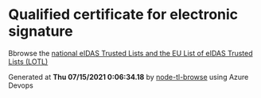 # Qualified certificate for electronic signature 
 Bbrowse the [national eIDAS Trusted Lists and the EU List of eIDAS Trusted Lists (LOTL)](https://webgate.ec.europa.eu/tl-browser/#/) 
 
 
Generated at **Thu 07/15/2021  0:06:34.18** by [node-tl-browse](https://github.com/ymedlop/node-tl-browser) using Azure Devops 
